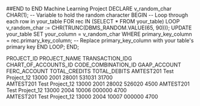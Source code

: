 ##END to END Machine Learning Project
DECLARE
   v_random_char CHAR(1); -- Variable to hold the random character
BEGIN
   -- Loop through each row in your_table
   FOR rec IN (SELECT * FROM your_table) LOOP
      v_random_char := CHR(TRUNC(DBMS_RANDOM.VALUE(65, 90)));
      UPDATE your_table
      SET your_column = v_random_char
      WHERE primary_key_column = rec.primary_key_column; -- Replace primary_key_column with your table's primary key
   END LOOP;
END;


PROJECT_ID	PROJECT_NAME	TRANSACTION_IDG	CHART_OF_ACCOUNTS_ID	CODE_COMBINATION_ID	GAAP_ACCOUNT	FERC_ACCOUNT	TOTAL_CREDITS	TOTAL_DEBITS
AMTEST201	Test Project_12	13000	2001	28001	531031		31700	
AMTEST201	Test Project_12	13000	2001	28002	526020			4500
AMTEST201	Test Project_12	13000	2004	10006		000000	4700	
AMTEST201	Test Project_12	13000	2004	10007		000000		4700
